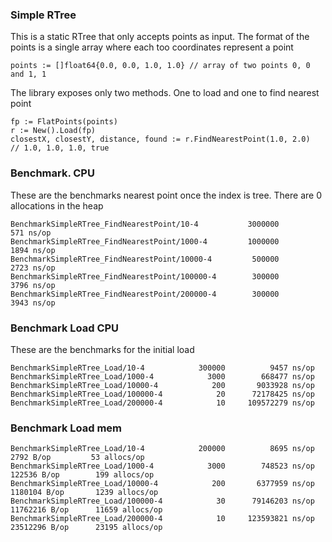 ### Simple RTree

This is a static RTree that only accepts points as input. The format of the points is a single array where each too coordinates represent a point

    points := []float64{0.0, 0.0, 1.0, 1.0} // array of two points 0, 0 and 1, 1

The library exposes only two methods. One to load and one to find nearest point

    fp := FlatPoints(points)
    r := New().Load(fp)
    closestX, closestY, distance, found := r.FindNearestPoint(1.0, 2.0)
    // 1.0, 1.0, 1.0, true



### Benchmark. CPU

These are the benchmarks nearest point once the index is tree. There are 0 allocations in the heap

    BenchmarkSimpleRTree_FindNearestPoint/10-4      	 3000000	       571 ns/op
    BenchmarkSimpleRTree_FindNearestPoint/1000-4    	 1000000	      1894 ns/op
    BenchmarkSimpleRTree_FindNearestPoint/10000-4   	  500000	      2723 ns/op
    BenchmarkSimpleRTree_FindNearestPoint/100000-4  	  300000	      3796 ns/op
    BenchmarkSimpleRTree_FindNearestPoint/200000-4  	  300000	      3943 ns/op




### Benchmark Load CPU

These are the benchmarks for the initial load

    BenchmarkSimpleRTree_Load/10-4      	  300000	      9457 ns/op
    BenchmarkSimpleRTree_Load/1000-4    	    3000	    668477 ns/op
    BenchmarkSimpleRTree_Load/10000-4   	     200	   9033928 ns/op
    BenchmarkSimpleRTree_Load/100000-4  	      20	  72178425 ns/op
    BenchmarkSimpleRTree_Load/200000-4  	      10	 109572279 ns/op



### Benchmark Load mem

    BenchmarkSimpleRTree_Load/10-4      	  200000	      8695 ns/op	    2792 B/op	      53 allocs/op
    BenchmarkSimpleRTree_Load/1000-4    	    3000	    748523 ns/op	  122536 B/op	     199 allocs/op
    BenchmarkSimpleRTree_Load/10000-4   	     200	   6377959 ns/op	 1180104 B/op	    1239 allocs/op
    BenchmarkSimpleRTree_Load/100000-4  	      30	  79146203 ns/op	11762216 B/op	   11659 allocs/op
    BenchmarkSimpleRTree_Load/200000-4  	      10	 123593821 ns/op	23512296 B/op	   23195 allocs/op



